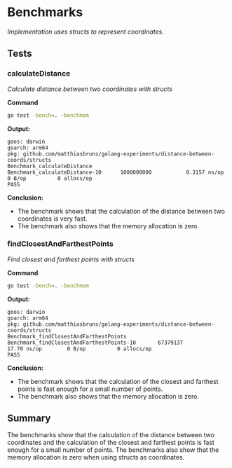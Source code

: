 # Benchmarks

_Implementation uses structs to represent coordinates._

## Tests

### calculateDistance

_Calculate distance between two coordinates with structs_

**Command**

```bash
go test -bench=. -benchmem
```

**Output:**

```
goos: darwin
goarch: arm64
pkg: github.com/matthiasbruns/golang-experiments/distance-between-coords/structs
Benchmark_calculateDistance
Benchmark_calculateDistance-10    	1000000000	         0.3157 ns/op	       0 B/op	       0 allocs/op
PASS
```

**Conclusion:**

- The benchmark shows that the calculation of the distance between two coordinates is very fast.
- The benchmark also shows that the memory allocation is zero.

### findClosestAndFarthestPoints

_Find closest and farthest points with structs_

**Command**

```bash
go test -bench=. -benchmem
```

**Output:**

```
goos: darwin
goarch: arm64
pkg: github.com/matthiasbruns/golang-experiments/distance-between-coords/structs
Benchmark_findClosestAndFarthestPoints
Benchmark_findClosestAndFarthestPoints-10    	67379137	        17.70 ns/op	       0 B/op	       0 allocs/op
PASS
```

**Conclusion:**

- The benchmark shows that the calculation of the closest and farthest points is fast enough for a small number of
  points.
- The benchmark also shows that the memory allocation is zero.

## Summary

The benchmarks show that the calculation of the distance between two coordinates and the calculation of the closest and
farthest points is fast enough for a small number of points. The benchmarks also show that the memory allocation is
zero when using structs as coordinates.